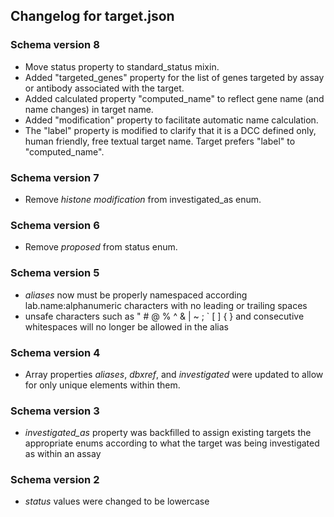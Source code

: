 ## Changelog for target.json

### Schema version 8

* Move status property to standard_status mixin.
* Added "targeted_genes" property for the list of genes targeted by assay or antibody associated with the target.
* Added calculated property "computed_name" to reflect gene name (and name changes) in target name.
* Added "modification" property to facilitate automatic name calculation.
* The "label" property is modified to clarify that it is a DCC defined only, human friendly, free textual target name. Target prefers "label" to "computed_name".

### Schema version 7

* Remove *histone modification* from investigated_as enum.

### Schema version 6

* Remove *proposed* from status enum.

### Schema version 5

* *aliases* now must be properly namespaced according lab.name:alphanumeric characters with no leading or trailing spaces
* unsafe characters such as " # @ % ^ & | ~ ; ` [ ] { } and consecutive whitespaces will no longer be allowed in the alias

### Schema version 4

* Array properties *aliases*, *dbxref*, and *investigated* were updated to allow for only unique elements within them.

### Schema version 3

* *investigated_as* property was backfilled to assign existing targets the appropriate enums according to what the target was being investigated as within an assay

### Schema version 2

* *status* values were changed to be lowercase
